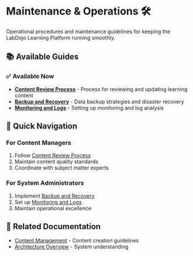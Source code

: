 
# Maintenance & Operations 🛠️

Operational procedures and maintenance guidelines for keeping the LabDojo Learning Platform running smoothly.

## 📚 Available Guides

### ✅ Available Now
- **[Content Review Process](./content-review-process.md)** - Process for reviewing and updating learning content
- **[Backup and Recovery](./backup-and-recovery.md)** - Data backup strategies and disaster recovery
- **[Monitoring and Logs](./monitoring-and-logs.md)** - Setting up monitoring and log analysis

## 🎯 Quick Navigation

### For Content Managers
1. Follow [Content Review Process](./content-review-process.md)
2. Maintain content quality standards
3. Coordinate with subject matter experts

### For System Administrators
1. Implement [Backup and Recovery](./backup-and-recovery.md)
2. Set up [Monitoring and Logs](./monitoring-and-logs.md)
3. Maintain operational excellence

## 🔗 Related Documentation
- [Content Management](../content-management/content-management.md) - Content creation guidelines
- [Architecture Overview](../architecture-development/architecture-overview.md) - System understanding

